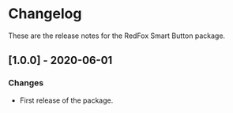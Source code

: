 # Changelog
These are the release notes for the RedFox Smart Button package.

## [1.0.0] - 2020-06-01
### Changes
- First release of the package.